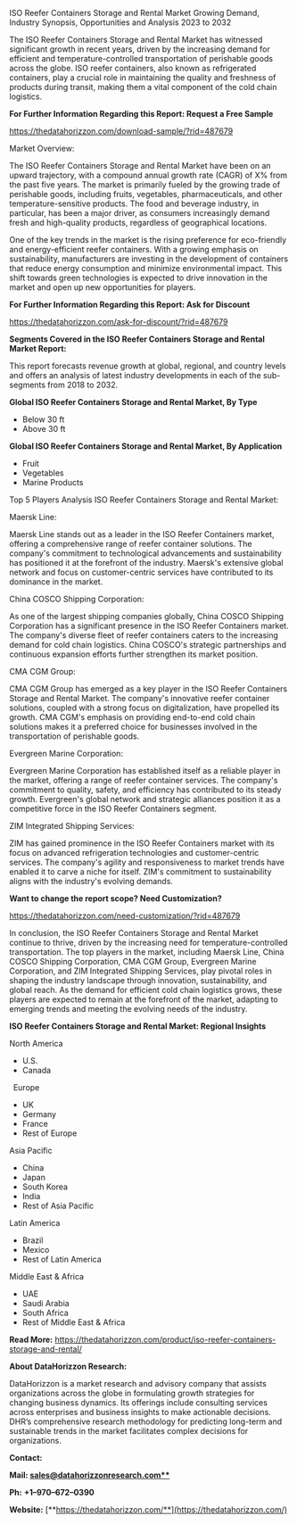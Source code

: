 ﻿ISO Reefer Containers Storage and Rental Market Growing Demand, Industry Synopsis, Opportunities and Analysis 2023 to 2032

The ISO Reefer Containers Storage and Rental Market has witnessed significant growth in recent years, driven by the increasing demand for efficient and temperature-controlled transportation of perishable goods across the globe. ISO reefer containers, also known as refrigerated containers, play a crucial role in maintaining the quality and freshness of products during transit, making them a vital component of the cold chain logistics.

**For Further Information Regarding this Report: Request a Free Sample**	

<https://thedatahorizzon.com/download-sample/?rid=487679>

Market Overview:

The ISO Reefer Containers Storage and Rental Market have been on an upward trajectory, with a compound annual growth rate (CAGR) of X% from the past five years. The market is primarily fueled by the growing trade of perishable goods, including fruits, vegetables, pharmaceuticals, and other temperature-sensitive products. The food and beverage industry, in particular, has been a major driver, as consumers increasingly demand fresh and high-quality products, regardless of geographical locations.

One of the key trends in the market is the rising preference for eco-friendly and energy-efficient reefer containers. With a growing emphasis on sustainability, manufacturers are investing in the development of containers that reduce energy consumption and minimize environmental impact. This shift towards green technologies is expected to drive innovation in the market and open up new opportunities for players.

**For Further Information Regarding this Report: Ask for Discount**	

<https://thedatahorizzon.com/ask-for-discount/?rid=487679>

**Segments Covered in the ISO Reefer Containers Storage and Rental Market Report:**

This report forecasts revenue growth at global, regional, and country levels and offers an analysis of latest industry developments in each of the sub-segments from 2018 to 2032.

**Global ISO Reefer Containers Storage and Rental Market, By Type**

- Below 30 ft
- Above 30 ft

**Global ISO Reefer Containers Storage and Rental Market, By Application**

- Fruit
- Vegetables
- Marine Products

Top 5 Players Analysis ISO Reefer Containers Storage and Rental Market: 

Maersk Line:

Maersk Line stands out as a leader in the ISO Reefer Containers market, offering a comprehensive range of reefer container solutions. The company's commitment to technological advancements and sustainability has positioned it at the forefront of the industry. Maersk's extensive global network and focus on customer-centric services have contributed to its dominance in the market.

China COSCO Shipping Corporation:

As one of the largest shipping companies globally, China COSCO Shipping Corporation has a significant presence in the ISO Reefer Containers market. The company's diverse fleet of reefer containers caters to the increasing demand for cold chain logistics. China COSCO's strategic partnerships and continuous expansion efforts further strengthen its market position.

CMA CGM Group:

CMA CGM Group has emerged as a key player in the ISO Reefer Containers Storage and Rental Market. The company's innovative reefer container solutions, coupled with a strong focus on digitalization, have propelled its growth. CMA CGM's emphasis on providing end-to-end cold chain solutions makes it a preferred choice for businesses involved in the transportation of perishable goods.

Evergreen Marine Corporation:

Evergreen Marine Corporation has established itself as a reliable player in the market, offering a range of reefer container services. The company's commitment to quality, safety, and efficiency has contributed to its steady growth. Evergreen's global network and strategic alliances position it as a competitive force in the ISO Reefer Containers segment.

ZIM Integrated Shipping Services:

ZIM has gained prominence in the ISO Reefer Containers market with its focus on advanced refrigeration technologies and customer-centric services. The company's agility and responsiveness to market trends have enabled it to carve a niche for itself. ZIM's commitment to sustainability aligns with the industry's evolving demands.

**Want to change the report scope? Need Customization?**

<https://thedatahorizzon.com/need-customization/?rid=487679>

In conclusion, the ISO Reefer Containers Storage and Rental Market continue to thrive, driven by the increasing need for temperature-controlled transportation. The top players in the market, including Maersk Line, China COSCO Shipping Corporation, CMA CGM Group, Evergreen Marine Corporation, and ZIM Integrated Shipping Services, play pivotal roles in shaping the industry landscape through innovation, sustainability, and global reach. As the demand for efficient cold chain logistics grows, these players are expected to remain at the forefront of the market, adapting to emerging trends and meeting the evolving needs of the industry.

**ISO Reefer Containers Storage and Rental Market: Regional Insights**

North America

- U.S.
- Canada

` `Europe

- UK
- Germany
- France
- Rest of Europe

Asia Pacific	

- China
- Japan
- South Korea
- India
- Rest of Asia Pacific

Latin America

- Brazil
- Mexico
- Rest of Latin America

Middle East & Africa

- UAE
- Saudi Arabia
- South Africa
- Rest of Middle East & Africa

**Read More:** <https://thedatahorizzon.com/product/iso-reefer-containers-storage-and-rental/>

**About DataHorizzon Research:**

DataHorizzon is a market research and advisory company that assists organizations across the globe in formulating growth strategies for changing business dynamics. Its offerings include consulting services across enterprises and business insights to make actionable decisions. DHR’s comprehensive research methodology for predicting long-term and sustainable trends in the market facilitates complex decisions for organizations.

**Contact:**

**Mail: [sales@datahorizzonresearch.com**](mailto:sales@datahorizzonresearch.com)**

**Ph:** **+1–970–672–0390**

**Website:** [**https://thedatahorizzon.com/**](https://thedatahorizzon.com/)

